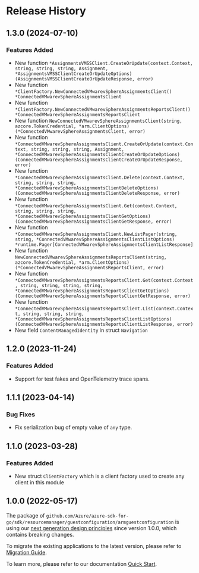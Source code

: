 # Release History

## 1.3.0 (2024-07-10)
### Features Added

- New function `*AssignmentsVMSSClient.CreateOrUpdate(context.Context, string, string, string, Assignment, *AssignmentsVMSSClientCreateOrUpdateOptions) (AssignmentsVMSSClientCreateOrUpdateResponse, error)`
- New function `*ClientFactory.NewConnectedVMwarevSphereAssignmentsClient() *ConnectedVMwarevSphereAssignmentsClient`
- New function `*ClientFactory.NewConnectedVMwarevSphereAssignmentsReportsClient() *ConnectedVMwarevSphereAssignmentsReportsClient`
- New function `NewConnectedVMwarevSphereAssignmentsClient(string, azcore.TokenCredential, *arm.ClientOptions) (*ConnectedVMwarevSphereAssignmentsClient, error)`
- New function `*ConnectedVMwarevSphereAssignmentsClient.CreateOrUpdate(context.Context, string, string, string, Assignment, *ConnectedVMwarevSphereAssignmentsClientCreateOrUpdateOptions) (ConnectedVMwarevSphereAssignmentsClientCreateOrUpdateResponse, error)`
- New function `*ConnectedVMwarevSphereAssignmentsClient.Delete(context.Context, string, string, string, *ConnectedVMwarevSphereAssignmentsClientDeleteOptions) (ConnectedVMwarevSphereAssignmentsClientDeleteResponse, error)`
- New function `*ConnectedVMwarevSphereAssignmentsClient.Get(context.Context, string, string, string, *ConnectedVMwarevSphereAssignmentsClientGetOptions) (ConnectedVMwarevSphereAssignmentsClientGetResponse, error)`
- New function `*ConnectedVMwarevSphereAssignmentsClient.NewListPager(string, string, *ConnectedVMwarevSphereAssignmentsClientListOptions) *runtime.Pager[ConnectedVMwarevSphereAssignmentsClientListResponse]`
- New function `NewConnectedVMwarevSphereAssignmentsReportsClient(string, azcore.TokenCredential, *arm.ClientOptions) (*ConnectedVMwarevSphereAssignmentsReportsClient, error)`
- New function `*ConnectedVMwarevSphereAssignmentsReportsClient.Get(context.Context, string, string, string, string, *ConnectedVMwarevSphereAssignmentsReportsClientGetOptions) (ConnectedVMwarevSphereAssignmentsReportsClientGetResponse, error)`
- New function `*ConnectedVMwarevSphereAssignmentsReportsClient.List(context.Context, string, string, string, *ConnectedVMwarevSphereAssignmentsReportsClientListOptions) (ConnectedVMwarevSphereAssignmentsReportsClientListResponse, error)`
- New field `ContentManagedIdentity` in struct `Navigation`


## 1.2.0 (2023-11-24)
### Features Added

- Support for test fakes and OpenTelemetry trace spans.


## 1.1.1 (2023-04-14)
### Bug Fixes

- Fix serialization bug of empty value of `any` type.


## 1.1.0 (2023-03-28)
### Features Added

- New struct `ClientFactory` which is a client factory used to create any client in this module


## 1.0.0 (2022-05-17)

The package of `github.com/Azure/azure-sdk-for-go/sdk/resourcemanager/guestconfiguration/armguestconfiguration` is using our [next generation design principles](https://azure.github.io/azure-sdk/general_introduction.html) since version 1.0.0, which contains breaking changes.

To migrate the existing applications to the latest version, please refer to [Migration Guide](https://aka.ms/azsdk/go/mgmt/migration).

To learn more, please refer to our documentation [Quick Start](https://aka.ms/azsdk/go/mgmt).
